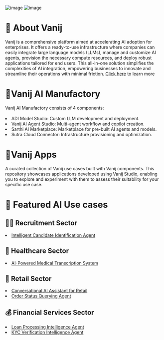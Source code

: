 ![image](https://github.com/user-attachments/assets/494414a0-0675-48d8-9791-76599927efe9)
![image](https://github.com/user-attachments/assets/5299f8a4-ed66-4a98-8595-69b929c3a867)

<h1>🌟 About Vanij</h1>
Vanij is a comprehensive platform aimed at accelerating AI adoption for enterprises. It offers a ready-to-use infrastructure where companies can easily integrate large language models (LLMs), manage and customize AI agents, provision the necessary compute resources, and deploy robust applications tailored for end users. This all-in-one solution simplifies the complexities of AI integration, empowering businesses to innovate and streamline their operations with minimal friction. <a href="https://www.youtube.com/watch?v=Zv43lxmq5D8&t">Click here</a> to learn more
<h1>👼Vanij AI Manufactory</h1>
Vanij AI Manufactory consists of 4 components:
</br>
</br>
<li>ADI Model Studio: Custom LLM development and deployment.</li>
<li>Vanij AI Agent Studio: Multi-agent workflow and copilot creation.</li>
<li>Sarthi AI Marketplace: Marketplace for pre-built AI agents and models.</li>
<li>Sutra Cloud Connector: Infrastructure provisioning and optimization.</li>
<h1>💖Vanij Apps </h1>
A curated collection of Vanij use cases built with Vanij components. This repository showcases applications developed using Vanij Studio, enabling you to explore and experiment with them to assess their suitability for your specific use case.  
<h1>📂 Featured AI Use cases</h1>
<h2>🧑‍💼 Recruitment Sector</h2>
<li><a href="">Intelligent Candidate Identification Agent</a></li>
<h2>🏥 Healthcare Sector</h2>
<li><a href="">AI-Powered Medical Transcription System</a></li>
<h2>👗 Retail Sector</h2>
<li><a href="">Conversational AI Assistant for Retail</a></li>
<li><a href="">Order Status Querying Agent</a></li>
<h2>💰 Financial Services Sector</h2>
<li><a href="">Loan Processing Intelligence Agent</a></li>
<li><a href="">KYC Verification Intelligence Agent</a></li>


